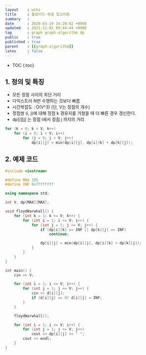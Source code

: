 ```yaml
---
layout    : wiki
title     : 플로이드-워셜 알고리즘
summary   : 
date      : 2020-03-19 14:20:42 +0900
updated   : 2021-11-01 09:44:44 +0900
tag       : graph graph-algorithm dp
public    : true
published : true
parent    : [[graph-algorithm]]
latex     : false
---
```

* TOC
{:toc}

## 1. 정의 및 특징
- 모든 정점 사이의 최단 거리
- 다익스트라 N번 수행하는 것보다 빠름
- 시간복잡도 : O(V^3) (단, V는 정점의 개수)
- 정점쌍 (i, j)에 대해 정점 k 경유지를 거쳤을 때 더 빠른 경우 갱신한다.
- dp[i][j] 는 정점 i에서 정점 j 까지의 거리

```cpp
for (k = 0; k < V; k++)
	for (i = 0; i < V; i++)
		for (j = 0; j < V; j++)
			dp[i][j] = min(dp[i][j], dp[i][k] + dp[k][j]);
```

## 2. 예제 코드
```cpp
#include <iostream>

#define MAX 105
#define INF 0x7fffffff

using namespace std;

int V, dp[MAX][MAX];

void floydWarwhall() {
	for (int k = 1; k <= V; k++) {
		for (int i = 1; i <= V; i++) {
			for (int j = 1; j <= V; j++) {
				if (dp[i][k] == INF || dp[k][j] == INF)
					continue;

				dp[i][j] = min(dp[i][j], dp[i][k] + dp[k][j]);
			}
		}
	}
}

int main() {
	cin >> V;

	for (int i = 1; i <= V; i++) {
		for (int j = 1; j <= V; j++) {
			cin >> d[i][j];
			if (d[i][j] == 0) d[i][j] = INF;
		}
	}

	floydWarwhall();

	for (int i = 1; i <= V; i++) {
		for (int j = 1; j <= V; j++) 
			cout << dp[i][j] << " ";
		cout << endl;
	}
}
```

